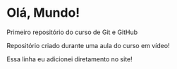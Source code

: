 # Olá, Mundo!
Primeiro repositório do curso de Git e GitHub

Repositório criado durante uma aula do curso em vídeo!

Essa linha eu adicionei diretamento no site!

